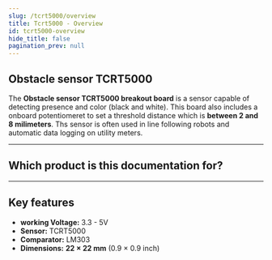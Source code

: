 ```yaml
---
slug: /tcrt5000/overview
title: Tcrt5000 - Overview
id: tcrt5000-overview
hide_title: false
pagination_prev: null
---
```


## Obstacle sensor TCRT5000

The **Obstacle sensor TCRT5000 breakout board** is a sensor capable of detecting presence and color (black and white). This board also includes a onboard potentiomeret to set a threshold distance which is **between 2 and 8 milimeters**. Ths sensor is often used in line following robots and automatic data logging on utility meters.

<CenteredImage src="/img/tcrt5000/333012.jpg" alt="TCRT5000 sensor board" caption="TCRT5000 sensor board"/>

---

## Which product is this documentation for?

<QuickLink 
  title="Obstacle sensor TCRT5000 breakout" 
  description="333012"
  url="https://soldered.com/product/obstacle-sensor-tcrt5000-breakout/"
  image="/img/tcrt5000/333012.jpg" 
/>

---

## Key features
- **working Voltage:** 3.3 - 5V
- **Sensor:** TCRT5000
- **Comparator:** LM303
- **Dimensions:** **22 × 22 mm** (0.9 × 0.9 inch)